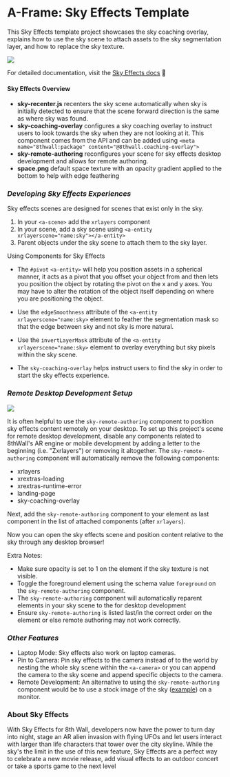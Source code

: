 # A-Frame: Sky Effects Template

This Sky Effects template project showcases the sky coaching overlay, explains how to use the sky scene to attach assets to the sky segmentation layer, and how to replace the sky texture.

![](https://media.giphy.com/media/v1.Y2lkPTc5MGI3NjExNGJhMTBmZDZmMDA2ODQwNzkzMmY5MmZmOTY0MDQ4NzQyODUzMjA3NCZjdD1n/5XPvrqoJ64p54GLj3i/giphy.gif)

For detailed documentation, visit the [Sky Effects docs](https://www.8thwall.com/docs/web/#xr8layerscontroller) 🔗

#### Sky Effects Overview
* **sky-recenter.js** recenters the sky scene automatically when sky is initially detected to ensure that the scene forward direction is the same as where sky was found.
* **sky-coaching-overlay** configures a sky coaching overlay to instruct users to look towards the sky when they are not looking at it. This component comes from the API 
and can be added using `<meta name="8thwall:package" content="@8thwall.coaching-overlay">`
* **sky-remote-authoring** reconfigures your scene for sky effects desktop development and allows for remote authoring.
* **space.png** default space texture with an opacity gradient applied to the bottom to help with edge feathering

### *Developing Sky Effects Experiences*
Sky effects scenes are designed for scenes that exist only in the sky.

1. In your `<a-scene>` add the `xrlayers` component
2. In your scene, add a sky scene using `<a-entity xrlayerscene="name:sky"></a-entity>` 
3. Parent objects under the sky scene to attach them to the sky layer.

Using Components for Sky Effects

* The `#pivot` `<a-entity>` will help you position assets in a spherical manner, it acts as a pivot that you offset your object from
and then lets you position the object by rotating the pivot on the x and y axes. You may have to alter the rotation of the object itself depending on where you
are positioning the object.
* Use the `edgeSmoothness` attribute of the `<a-entity xrlayerscene="name:sky>` element to feather the segmentation mask so that the edge between sky and not sky is more natural.
* Use the `invertLayerMask` attribute of the `<a-entity xrlayerscene="name:sky>` element to overlay everything but sky pixels within the sky scene.

* The `sky-coaching-overlay` helps instruct users to find the sky in order to start the sky effects experience.

### *Remote Desktop Development Setup*
![](https://media.giphy.com/media/HyrfHNnj0UKpnDj7PM/giphy-downsized-large.gif)


It is often helpful to use the `sky-remote-authoring` component to position sky effects content remotely on your desktop. 
To set up this project's scene for remote desktop development, disable any components related to 8thWall's AR engine or mobile development
by adding a letter to the beginning (i.e. "Zxrlayers") or removing it altogether. The `sky-remote-authoring` component will automatically remove the following components:

- xrlayers
- xrextras-loading
- xrextras-runtime-error
- landing-page
- sky-coaching-overlay

Next, add the `sky-remote-authoring` component to your <a-scene> element as last component in the list of attached components (after `xrlayers`).

Now you can open the sky effects scene and position content relative to the sky through any desktop browser!

Extra Notes:
* Make sure opacity is set to 1 on the <a-sky> element if the sky texture is not visible.
* Toggle the foreground element using the schema value `foreground` on the `sky-remote-authoring` component.
* The `sky-remote-authoring` component will automatically reparent elements in your sky scene to the <a-scene> for desktop development
* Ensure `sky-remote-authoring` is listed last/in the correct order on the <a-scene> element or else remote authoring may not work correctly.

### *Other Features* 
* Laptop Mode: Sky effects also work on laptop cameras.
* Pin to Camera: Pin sky effects to the camera instead of to the world by nesting the whole sky scene within the `<a-camera>` or you can
append the camera to the sky scene and append specific objects to the camera. 
* Remote Development: An alternative to using the `sky-remote-authoring` component would be to use a stock image of the sky ([example](https://wallpapercave.com/wp/wp2894344.jpg)) on a monitor.

### About Sky Effects
With Sky Effects for 8th Wall, developers now have the power to turn day into night, stage an AR alien 
invasion with flying UFOs and let users interact with larger than life characters that tower over 
the city skyline. While the sky's the limit in the use of this new feature, Sky Effects are a perfect 
way to celebrate a new movie release, add visual effects to an outdoor concert  or take a sports game to the next level
